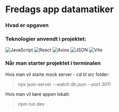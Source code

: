 # Fredags app datamatiker

### Hvad er opgaven


### Teknologier anvendt i projektet: 

![JavaScript](https://img.shields.io/badge/JavaScript-%23F7DF1E?style=flat-square&logo=javascript&logoColor=black)
![React](https://img.shields.io/badge/React-%2361DAFB?style=flat-square&logo=react&logoColor=white)
![Axios](https://img.shields.io/badge/Axios-%235A29E4?style=flat-square&logo=axios&logoColor=white)
![JSON](https://img.shields.io/badge/JSON-%23000000?style=flat-square&logo=json&logoColor=white)
![Vite](https://img.shields.io/badge/Vite-%23646CFF?style=flat-square&logo=vite&logoColor=white)


### Når man starter projektet i terminalen

Hvis man vil starte mock server - cd til src folder:
> npx json-server --watch db.json --port 3011

Hvis man vil køre appen lokalt:
> npm run dev           
